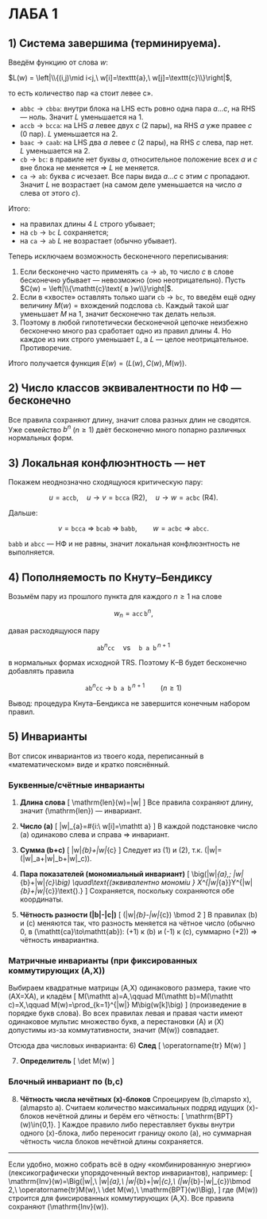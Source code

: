 # ЛАБА 1

## 1) Система завершима (терминируема).

Введём функцию от слова $w$:

$L(w) = \left|\\{(i,j)\mid i<j,\ w[i]=\texttt{a},\ w[j]=\texttt{c}\\}\right|$,

то есть количество пар «a стоит левее c».

* $\texttt{abbc} \to \texttt{cbba}$: внутри блока на LHS есть ровно одна пара $a\ldots c$, на RHS — ноль. Значит $L$ уменьшается на 1.
* $\texttt{accb} \to \texttt{bcca}$: на LHS $a$ левее двух $c$ (2 пары), на RHS $a$ уже правее $c$ (0 пар). $L$ уменьшается на 2.
* $\texttt{baac} \to \texttt{caab}$: на LHS два $a$ левее $c$ (2 пары), на RHS $c$ слева, пар нет. $L$ уменьшается на 2.
* $\texttt{cb} \to \texttt{bc}$: в правиле нет буквы $a$, относительное положение всех $a$ и $c$ вне блока не меняется ⇒ $L$ не меняется.
* $\texttt{ca} \to \texttt{ab}$: буква $c$ исчезает. Все пары вида $a\ldots c$ с этим $c$ пропадают. Значит $L$ не возрастает (на самом деле уменьшается на число $a$ слева от этого $c$).

Итого:

* на правилах длины 4 $L$ строго убывает;
* на $\texttt{cb}\to\texttt{bc}$ $L$ сохраняется;
* на $\texttt{ca}\to\texttt{ab}$ $L$ не возрастает (обычно убывает).

Теперь исключаем возможность бесконечного переписывания:

1. Если бесконечно часто применять $\texttt{ca}\to\texttt{ab}$, то число $c$ в слове бесконечно убывает — невозможно (оно неотрицательно). Пусть
   $C(w) = \left|\\{\mathtt{c}\text{ в }w\\}\right|$.
2. Если в «хвосте» оставлять только шаги $\texttt{cb}\to\texttt{bc}$, то введём ещё одну величину $M(w)=\text{вхождений подслова }\texttt{cb}$. Каждый такой шаг уменьшает $M$ на 1, значит бесконечно так делать нельзя.
3. Поэтому в любой гипотетически бесконечной цепочке неизбежно бесконечно много раз сработает одно из правил длины 4. Но каждое из них строго уменьшает $L$, а $L$ — целое неотрицательное. Противоречие.

Итого получается функция $E(w) = \big(L(w), C(w), M(w)\big)$.


## 2) Число классов эквивалентности по НФ — бесконечно

Все правила сохраняют длину, значит слова разных длин не сводятся. Уже семейство $b^n$ ($n\ge1$) даёт бесконечно много попарно различных нормальных форм.

## 3) Локальная конфлюэнтность — нет

Покажем неоднозначно сходящуюся критическую пару:

$$
u=\texttt{accb},\quad u\to v=\texttt{bcca}\ (\text{R2}),\quad u\to w=\texttt{acbc}\ (\text{R4}).
$$

Дальше:

$$
v=\texttt{bcca}\ \Rightarrow\ \texttt{bcab}\ \Rightarrow\ \texttt{babb},\qquad
w=\texttt{acbc}\ \Rightarrow\ \texttt{abcc}.
$$

$\texttt{babb}$ и $\texttt{abcc}$ — НФ и не равны, значит локальная конфлюэнтность не выполняется.

## 4) Пополняемость по Кнуту–Бендиксу

Возьмём пару из прошлого пункта для каждого $n\ge1$ на слове

$$
w_n=\texttt{acc}\,\texttt{b}^n,
$$

давая расходящуюся пару

$$
\texttt{ab}^n\texttt{cc}\quad\text{vs}\quad \texttt{b a b}^{\,n+1}
$$

в нормальных формах исходной TRS. Поэтому K–B будет бесконечно добавлять правила

$$ 
\texttt{ab}^n\texttt{cc}\ \to\ \texttt{b a b}^{\,n+1}\qquad(n\ge1)
$$


Вывод: процедура Кнута–Бендикса не завершится конечным набором правил.

## 5) Инварианты

Вот список инвариантов из твоего кода, переписанный в «математическом» виде и кратко пояснённый.

### Буквенные/счётные инварианты

1. **Длина слова**
   [
   \mathrm{len}(w)=|w|
   ]
   Все правила сохраняют длину, значит (\mathrm{len}) — инвариант.

2. **Число (a)**
   [
   |w|_{a}=#{i:\ w[i]=\mathtt a}
   ]
   В каждой подстановке число (a) одинаково слева и справа ⇒ инвариант.

3. **Сумма (b+c)**
   [
   |w|*{b}+|w|*{c}
   ]
   Следует из (1) и (2), т.к. (|w|=(|w|_a+|w|_b+|w|_c)).

4. **Пара показателей (мономиальный инвариант)**
   [
   \big(|w|*{a},; |w|*{b}+|w|*{c}\big)
   \quad\text{(эквивалентно мономiu } X^{|w|*{a}}Y^{|w|*{b}+|w|*{c}}\text{).}
   ]
   Сохраняется, поскольку сохраняются обе координаты.

5. **Чётность разности (|b|-|c|)**
   [
   (|w|*{b}-|w|*{c}) \bmod 2
   ]
   В правилах (b) и (c) меняются так, что разность меняется на чётное число (обычно 0, в (\mathtt{ca}\to\mathtt{ab}): (+1) к (b) и (-1) к (c), суммарно (+2)) ⇒ чётность инвариантна.

### Матричные инварианты (при фиксированных коммутирующих (A,X))

Выбираем квадратные матрицы (A,X) одинакового размера, такие что (AX=XA), и кладём
[
M(\mathtt a)=A,\qquad M(\mathtt b)=M(\mathtt c)=X,\qquad
M(w)=\prod_{k=1}^{|w|} M\big(w[k]\big)
]
(произведение в порядке букв слова).
Во всех правилах левая и правая части имеют одинаковое мультис множество букв, а перестановки (A) и (X) допустимы из-за коммутативности, значит (M(w)) совпадает.

Отсюда два числовых инварианта:
6) **След**
[
\operatorname{tr} M(w)
]

7. **Определитель**
   [
   \det M(w)
   ]

### Блочный инвариант по (b,c)

8. **Чётность числа нечётных (x)-блоков**
   Спроецируем (b,c\mapsto x), (a\mapsto a). Считаем количество максимальных подряд идущих (x)-блоков нечётной длины и берём его чётность:
   [
   \mathrm{BPT}(w)\in{0,1}.
   ]
   Каждое правило либо переставляет буквы внутри одного (x)-блока, либо переносит границу около (a), но суммарная чётность числа блоков нечётной длины сохраняется.

---

Если удобно, можно собрать всё в одну «комбинированную энергию» (лексикографически упорядоченный вектор инвариантов), например:
[
\mathrm{Inv}(w)=\Big(|w|,\ |w|*{a},\ |w|*{b}+|w|*{c},\ (|w|*{b}-|w|_{c})\bmod 2,\ \operatorname{tr}M(w),\ \det M(w),\ \mathrm{BPT}(w)\Big),
]
где (M(w)) строится для фиксированных коммутирующих (A,X).
Все правила сохраняют (\mathrm{Inv}(w)).



